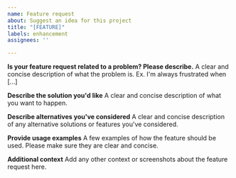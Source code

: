 ```yaml
---
name: Feature request
about: Suggest an idea for this project
title: "[FEATURE]"
labels: enhancement
assignees: ''

---
```


**Is your feature request related to a problem? Please describe.** A clear and
concise description of what the problem is. Ex. I'm always frustrated when [...]

**Describe the solution you'd like** A clear and concise description of what you
want to happen.

**Describe alternatives you've considered** A clear and concise description of
any alternative solutions or features you've considered.

**Provide usage examples** A few examples of how the feature should be used.
Please make sure they are clear and concise.

**Additional context** Add any other context or screenshots about the feature
request here.
